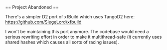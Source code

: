 == Project Abandoned ==

There's a simpler D2 port of xfBuild which uses TangoD2 here: https://github.com/SiegeLord/xfbuild

I won't be maintaining this port anymore. The codebase would need a serious rewriting effort in order to make it multithread-safe (it currently uses shared hashes which causes all sorts of racing issues).
